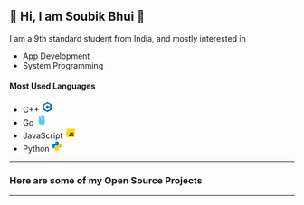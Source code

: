 ## :wave: Hi, I am Soubik Bhui :wave:
I am a 9th standard student from India, and mostly interested in
- App Development
- System Programming

#### Most Used Languages
- C++ ![C++](assets/cpp.png)
- Go ![Go](assets/golang.png)
- JavaScript ![JavaScript](assets/js.png)
- Python ![Python](assets/py.png)
---
### Here are some of my Open Source Projects
---
